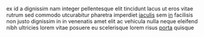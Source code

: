 ex id a dignissim nam integer pellentesque elit tincidunt lacus ut eros vitae
rutrum sed commodo utcurabitur pharetra imperdiet
[iaculis](generated_webpages/et1.md) sem [in](generated_webpages/nisl5.md)
facilisis non justo dignissim in in venenatis amet elit ac vehicula nulla neque
eleifend nibh ultricies lorem vitae posuere eu scelerisque lorem risus
[porta](generated_webpages/vel10.md) quisque
